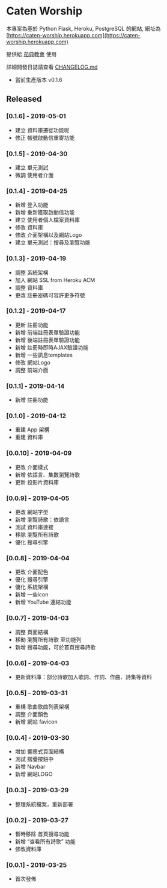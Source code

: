 # Caten Worship

本專案為基於 Python Flask, Heroku, PostgreSQL 的網站,
網址為 [https://caten-worship.herokuapp.com](https://caten-worship.herokuapp.com)

提供給 [茄典教會](https://caten-church.com) 使用

詳細開發日誌請查看 [CHANGELOG.md](https://github.com/saltchang/caten-worship/blob/master/CHANGELOG.md)

- 當前生產版本 v0.1.6

## Released

### [0.1.6] - 2019-05-01

- 建立 資料庫遷徙功能呢
- 修正 帳號啟動信重寄功能

### [0.1.5] - 2019-04-30

- 建立 單元測試
- 微調 使用者介面

### [0.1.4] - 2019-04-25

- 新增 登入功能
- 新增 重新獲取啟動信功能
- 建立 使用者個人檔案資料庫
- 修改 資料庫
- 修改 介面架構以及網站Logo
- 建立 單元測試：搜尋及瀏覽功能

### [0.1.3] - 2019-04-19

- 調整 系統架構
- 加入 網站 SSL from Heroku ACM
- 調整 資料庫
- 更改 註冊密碼可容許更多符號

### [0.1.2] - 2019-04-17

- 更新 註冊功能
- 新增 前端註冊表單驗證功能
- 新增 後端註冊表單驗證功能
- 新增 註冊時即時AJAX驗證功能
- 新增 一些訊息templates
- 修改 網站Logo
- 調整 前端介面

### [0.1.1] - 2019-04-14

- 新增 註冊功能

### [0.1.0] - 2019-04-12

- 重建 App 架構
- 重建 資料庫

### [0.0.10] - 2019-04-09

- 更改 介面樣式
- 新增 依語言、集數瀏覽詩歌
- 更新 投影片資料庫

### [0.0.9] - 2019-04-05

- 更改 網站字型
- 新增 瀏覽詩歌：依語言
- 測試 資料庫連接
- 移除 瀏覽所有詩歌
- 優化 搜尋引擎

### [0.0.8] - 2019-04-04

- 更改 介面配色
- 優化 搜尋引擎
- 優化 系統架構
- 新增 一些icon
- 新增 YouTube 連結功能

### [0.0.7] - 2019-04-03

- 調整 頁面結構
- 移動 瀏覽所有詩歌 至功能列
- 新增 搜尋功能，可於首頁搜尋詩歌

### [0.0.6] - 2019-04-03

- 更新資料庫：部分詩歌加入歌詞、作詞、作曲、詩集等資料

### [0.0.5] - 2019-03-31

- 重構 歌曲歌曲列表架構
- 調整 介面顏色
- 新增 網站 favicon

### [0.0.4] - 2019-03-30

- 增加 響應式頁面結構
- 測試 摺疊按鈕中
- 新增 Navbar
- 新增 網站LOGO

### [0.0.3] - 2019-03-29

- 整理系統檔案，重新部署

### [0.0.2] - 2019-03-27

- 暫時移除 首頁搜尋功能
- 新增 “查看所有詩歌” 功能
- 修改資料庫

### [0.0.1] - 2019-03-25

- 首次發佈
